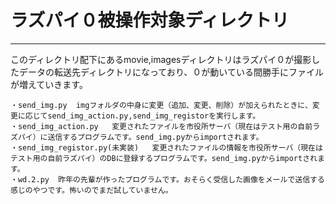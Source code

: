 # ラズパイ０被操作対象ディレクトリ
***
このディレクトリ配下にあるmovie,imagesディレクトリはラズパイ０が撮影したデータの転送先ディレクトリになっており、０が動いている間勝手にファイルが増えていきます。
```
・send_img.py  imgフォルダの中身に変更（追加、変更、削除）が加えられたときに、変更に応じてsend_img_action.py,send_img_registorを実行します。
・send_img_action.py   変更されたファイルを市役所サーバ（現在はテスト用の自前ラズパイ）に送信するプログラムです。send_img.pyからimportされます。
・send_img_registor.py(未実装)   変更されたファイルの情報を市役所サーバ（現在はテスト用の自前ラズパイ）のDBに登録するプログラムです。send_img.pyからimportされます。
・wd.2.py  昨年の先輩が作ったプログラムです。おそらく受信した画像をメールで送信する感じのやつです。怖いのでまだ試していません。
```
